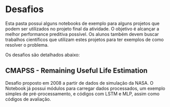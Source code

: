 # Desafios

Esta pasta possui alguns notebooks de exemplo para alguns projetos que podem ser utilizados no projeto final da atividade.
O objetivo é alcançar a melhor performance preditiva possível.
Os alunos também devem buscar trabalhos científicos que utilizam estes projetos para ter exemplos de como resolver o problema.

Os desafios são detalhados abaixo:

## CMAPSS - Remaining Useful Life Estimation

Desafio proposto em 2008 a partir de dados de simulação da NASA.
O Notebook já possui módulos para carregar dados processados, um exemplo simples de pré-processamento, e códigos com LSTM e MLP, assim como códigos de avaliação.
